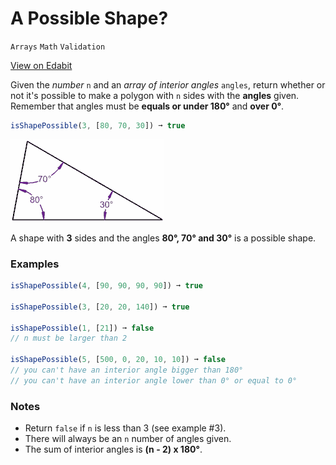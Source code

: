 # A Possible Shape?

`Arrays` `Math` `Validation`

[View on Edabit](https://edabit.com/challenge/H2fcrbXCBPpsJ59wv)

Given the _number_ `n` and an _array of interior angles_ `angles`, return whether or not it's possible to make a polygon with `n` sides with the **angles** given. Remember that angles must be **equals or under 180°** and **over 0°**.

```js
isShapePossible(3, [80, 70, 30]) ➞ true
```

![Triangle with the angles 80, 70 and 30](img/interior-angles.gif)

A shape with **3** sides and the angles **80°, 70° and 30°** is a possible shape.

### Examples

```js
isShapePossible(4, [90, 90, 90, 90]) ➞ true

isShapePossible(3, [20, 20, 140]) ➞ true

isShapePossible(1, [21]) ➞ false
// n must be larger than 2

isShapePossible(5, [500, 0, 20, 10, 10]) ➞ false
// you can't have an interior angle bigger than 180°
// you can't have an interior angle lower than 0° or equal to 0°
```

### Notes

- Return `false` if `n` is less than 3 (see example #3).
- There will always be an `n` number of angles given.
- The sum of interior angles is **(n - 2) x 180°**.
